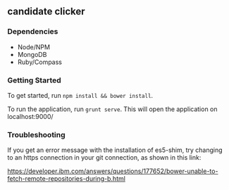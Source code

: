 ## candidate clicker

### Dependencies

 * Node/NPM
 * MongoDB
 * Ruby/Compass

### Getting Started

To get started, run `npm install && bower install`.

To run the application, run `grunt serve`. This will open the application on localhost:9000/

### Troubleshooting

If you get an error message with the installation of es5-shim, try changing to an https connection in your git connection, as shown in this link:

https://developer.ibm.com/answers/questions/177652/bower-unable-to-fetch-remote-repositories-during-b.html
